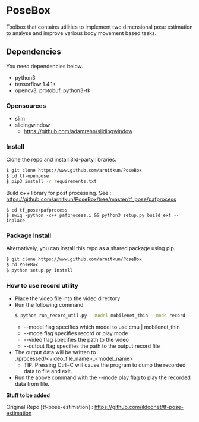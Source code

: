 # PoseBox

Toolbox that contains utilities to implement two dimensional pose estimation to analyse and improve various body movement based tasks.

## Dependencies

You need dependencies below.

- python3
- tensorflow 1.4.1+
- opencv3, protobuf, python3-tk

### Opensources

- slim
- slidingwindow
  - https://github.com/adamrehn/slidingwindow
 

### Install

Clone the repo and install 3rd-party libraries.

```bash
$ git clone https://www.github.com/arnitkun/PoseBox
$ cd tf-openpose
$ pip3 install -r requirements.txt
```

Build c++ library for post processing. See : https://github.com/arnitkun/PoseBox/tree/master/tf_pose/pafprocess
```
$ cd tf_pose/pafprocess
$ swig -python -c++ pafprocess.i && python3 setup.py build_ext --inplace
```

### Package Install

Alternatively, you can install this repo as a shared package using pip.

```bash
$ git clone https://www.github.com/arnitkun/PoseBox
$ cd PoseBox
$ python setup.py install
```

### How to use record utility

- Place the video file into the video directory
- Run the following command
  ```bash
  $ python run_record_util.py --model mobilenet_thin --mode record --video ./video/<video_file_name>
  ```
  - --model flag specifies which model to use cmu | mobilenet_thin
  - --mode  flag specifies record or play mode
  - --video flag specifies the path to the video
  - --output flag specifies the path to the output record file 
- The output data will be written to ./processed/<video_file_name>_<model_name>
  - TIP: Pressing Ctrl+C will cause the program to dump the recorded data to file and exit.
- Run the above command with the --mode play flag to play the recorded data from file.




**Stuff to be added**

Original Repo [tf-pose-estimation] : https://github.com/ildoonet/tf-pose-estimation
